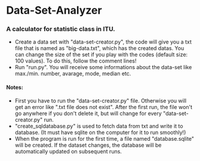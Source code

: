# Data-Set-Analyzer
### A calculator for statistic class in ITU.

* Create a data set with "data-set-creator.py", the code will give you a txt file that is named as "big-data.txt", which has the created datas. You can change the size of the set if you play with the codes (default size: 100 values). To do this, follow the comment lines!
* Run "run.py". You will receive some informations about the data-set like max./min. number, avarage, mode, median etc.

#### Notes:
* First you have to run the "data-set-creator.py" file. Otherwise you will get an error like ".txt file does not exist". After the first run, the file won't go anywhere if you don't delete it, but will change for every "data-set-creator.py" run.
* "create_sqldatabase.py" is used to fetch data from txt and write it to database. (It must have sqlite on the computer for it to run smoothly!)
* When the program is run for the first time, a file named "database.sqlite" will be created. If the dataset changes, the database will be automatically updated on subsequent runs.

